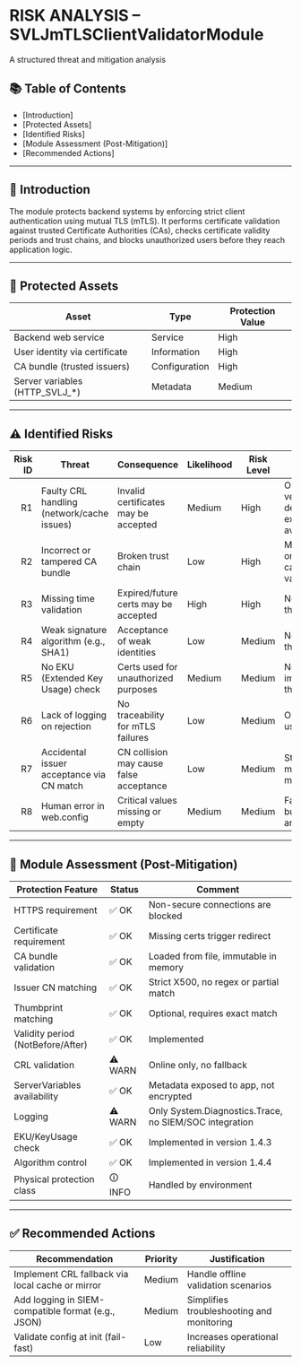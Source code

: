 # RISK ANALYSIS – SVLJmTLSClientValidatorModule
A structured threat and mitigation analysis  

## 📚 Table of Contents

- [Introduction]
- [Protected Assets]
- [Identified Risks]
- [Module Assessment (Post-Mitigation)]
- [Recommended Actions]

---

## 🧩 Introduction

The module protects backend systems by enforcing strict client authentication using mutual TLS (mTLS). It performs certificate validation against trusted Certificate Authorities (CAs), checks certificate validity periods and trust chains, and blocks unauthorized users before they reach application logic.

---

## 🔐 Protected Assets

| Asset                          | Type          | Protection Value |
|-------------------------------|---------------|------------------|
| Backend web service           | Service       | High             |
| User identity via certificate | Information   | High             |
| CA bundle (trusted issuers)   | Configuration | High             |
| Server variables (HTTP_SVLJ_*)| Metadata      | Medium           |

---

## ⚠️ Identified Risks

| Risk ID | Threat                                     | Consequence                             | Likelihood | Risk Level | Comment                                                  |
|--------:|--------------------------------------------|------------------------------------------|------------|------------|----------------------------------------------------------|
| R1      | Faulty CRL handling (network/cache issues) | Invalid certificates may be accepted    | Medium     | High       | Online CRL verification depends on external availability |
| R2      | Incorrect or tampered CA bundle            | Broken trust chain                       | Low        | High       | Misconfiguration or tampering can disable validation     |
| R3      | Missing time validation                    | Expired/future certs may be accepted     | High       | High       | Now mitigated in the module                              |
| R4      | Weak signature algorithm (e.g., SHA1)      | Acceptance of weak identities            | Low        | Medium     | Not checked in this version                              |
| R5      | No EKU (Extended Key Usage) check          | Certs used for unauthorized purposes     | Medium     | Medium     | Not implemented in this version                          |
| R6      | Lack of logging on rejection               | No traceability for mTLS failures        | Low        | Medium     | Only Trace is used                                       |
| R7      | Accidental issuer acceptance via CN match  | CN collision may cause false acceptance  | Low        | Medium     | Strict X500 matching minimizes this                      |
| R8      | Human error in web.config                  | Critical values missing or empty         | Medium     | Medium     | Fallback exists, but some values are essential           |

---

## 🧪 Module Assessment (Post-Mitigation)

| Protection Feature                | Status  | Comment                                                |
|-----------------------------------|---------|--------------------------------------------------------|
| HTTPS requirement                 | ✅ OK   | Non-secure connections are blocked                     |
| Certificate requirement           | ✅ OK   | Missing certs trigger redirect                         |
| CA bundle validation              | ✅ OK   | Loaded from file, immutable in memory                  |
| Issuer CN matching                | ✅ OK   | Strict X500, no regex or partial match                 |
| Thumbprint matching               | ✅ OK   | Optional, requires exact match                         |
| Validity period (NotBefore/After) | ✅ OK   | Implemented                                            |
| CRL validation                    | ⚠️ WARN | Online only, no fallback                               |
| ServerVariables availability      | ✅ OK   | Metadata exposed to app, not encrypted                 |
| Logging                           | ⚠️ WARN | Only System.Diagnostics.Trace, no SIEM/SOC integration |
| EKU/KeyUsage check                | ✅ OK   | Implemented in version 1.4.3                           |
| Algorithm control                 | ✅ OK   | Implemented in version 1.4.4                           |
| Physical protection class         | 🛈 INFO  | Handled by environment                                 |

---

## ✅ Recommended Actions

| Recommendation                                    | Priority | Justification                              |
|---------------------------------------------------|----------|--------------------------------------------|
| Implement CRL fallback via local cache or mirror  | Medium   | Handle offline validation scenarios        |
| Add logging in SIEM-compatible format (e.g., JSON)| Medium   | Simplifies troubleshooting and monitoring  |
| Validate config at init (fail-fast)               | Low      | Increases operational reliability          |
